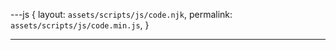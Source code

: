 ---js
{
  layout:    `assets/scripts/js/code.njk`,
  permalink: `assets/scripts/js/code.min.js`,
}

---
